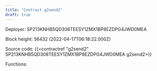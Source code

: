 ```yaml
---
title: "Contract g2send2"
draft: true
---
```

Deployer: SP213KNHB5QD308TEESY1ZMX1BP8EZDPG4JWD0MEA


 



Block height: 56432 (2022-04-17T06:18:22.000Z)

Source code: {{<contractref "g2send2" SP213KNHB5QD308TEESY1ZMX1BP8EZDPG4JWD0MEA g2send2>}}

Functions:


